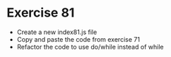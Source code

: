 # Exercise 81

- Create a new index81.js file
- Copy and paste the code from exercise 71
- Refactor the code to use do/while instead of while
